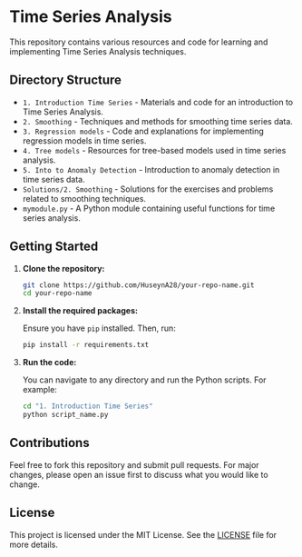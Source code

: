 # Time Series Analysis

This repository contains various resources and code for learning and implementing Time Series Analysis techniques.

## Directory Structure

- `1. Introduction Time Series` - Materials and code for an introduction to Time Series Analysis.
- `2. Smoothing` - Techniques and methods for smoothing time series data.
- `3. Regression models` - Code and explanations for implementing regression models in time series.
- `4. Tree models` - Resources for tree-based models used in time series analysis.
- `5. Into to Anomaly Detection` - Introduction to anomaly detection in time series data.
- `Solutions/2. Smoothing` - Solutions for the exercises and problems related to smoothing techniques.
- `mymodule.py` - A Python module containing useful functions for time series analysis.

## Getting Started

1. **Clone the repository:**

    ```bash
    git clone https://github.com/HuseynA28/your-repo-name.git
    cd your-repo-name
    ```

2. **Install the required packages:**

    Ensure you have `pip` installed. Then, run:

    ```bash
    pip install -r requirements.txt
    ```

3. **Run the code:**

    You can navigate to any directory and run the Python scripts. For example:

    ```bash
    cd "1. Introduction Time Series"
    python script_name.py
    ```

## Contributions

Feel free to fork this repository and submit pull requests. For major changes, please open an issue first to discuss what you would like to change.

## License

This project is licensed under the MIT License. See the [LICENSE](LICENSE) file for more details.



